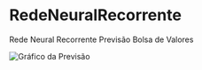 # RedeNeuralRecorrente
Rede Neural Recorrente
Previsão Bolsa de Valores

![Gráfico da Previsão](https://github.com/mcandeo/RedeNeuralRecorrente/blob/master/%C3%ADndice.png)
